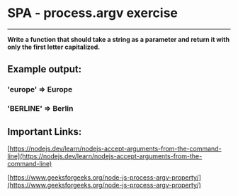 # SPA - process.argv exercise

---

**Write a function that should take a string as a parameter and return it with only the first letter capitalized.**

## Example output:

### 'europe' => Europe

### 'BERLINE' => Berlin

## Important Links:

[https://nodejs.dev/learn/nodejs-accept-arguments-from-the-command-line](https://nodejs.dev/learn/nodejs-accept-arguments-from-the-command-line)

[https://www.geeksforgeeks.org/node-js-process-argv-property/](https://www.geeksforgeeks.org/node-js-process-argv-property/)
